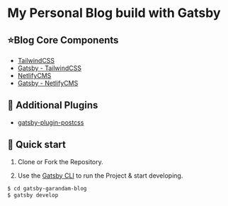 # My Personal Blog build with Gatsby

## ⭐️Blog Core Components

- [TailwindCSS](https://tailwindcss.com/)
- [Gatsby - TailwindCSS](https://www.gatsbyjs.org/docs/tailwind-css/)
- [NetlifyCMS](https://www.netlifycms.org/)
- [Gatsby - NetlifyCMS](https://www.netlifycms.org/docs/gatsby/)

## 🧬 Additional Plugins

- [gatsby-plugin-postcss](https://www.gatsbyjs.org/packages/gatsby-plugin-postcss)

## 🚀 Quick start

1. Clone or Fork the Repository.

2. Use the [Gatsby CLI](https://www.gatsbyjs.org/tutorial/part-zero/#using-the-gatsby-cli) to run the Project & start developing.

```sh
$ cd gatsby-garandam-blog
$ gatsby develop
```
